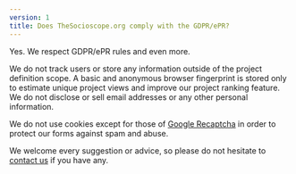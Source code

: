 ```yaml
---
version: 1
title: Does TheSocioscope.org comply with the GDPR/ePR?
---
```


Yes. We respect GDPR/ePR rules and even more.

We do not track users or store any information outside of the project definition scope. A basic and anonymous browser fingerprint is stored only to estimate unique project views and improve our project ranking feature. We do not disclose or sell email addresses or any other personal information.

We do not use cookies except for those of [Google Recaptcha](https://en.wikipedia.org/wiki/ReCAPTCHA) in order to protect our forms against spam and abuse.

We welcome every suggestion or advice, so please do not hesitate to <a style="text-decoration: underline;">contact us</a> if you have any.

